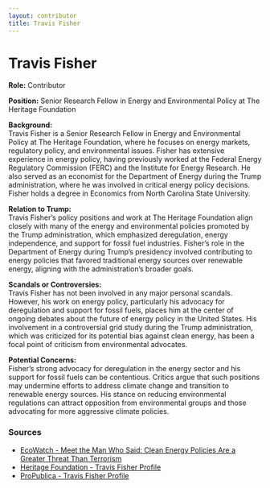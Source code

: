 ```yaml
---
layout: contributor  
title: Travis Fisher  
---
```


# Travis Fisher

**Role:** Contributor

**Position:** Senior Research Fellow in Energy and Environmental Policy at The Heritage Foundation

**Background:**  
Travis Fisher is a Senior Research Fellow in Energy and Environmental Policy at The Heritage Foundation, where he focuses on energy markets, regulatory policy, and environmental issues. Fisher has extensive experience in energy policy, having previously worked at the Federal Energy Regulatory Commission (FERC) and the Institute for Energy Research. He also served as an economist for the Department of Energy during the Trump administration, where he was involved in critical energy policy decisions. Fisher holds a degree in Economics from North Carolina State University.

**Relation to Trump:**  
Travis Fisher’s policy positions and work at The Heritage Foundation align closely with many of the energy and environmental policies promoted by the Trump administration, which emphasized deregulation, energy independence, and support for fossil fuel industries. Fisher’s role in the Department of Energy during Trump’s presidency involved contributing to energy policies that favored traditional energy sources over renewable energy, aligning with the administration’s broader goals.

**Scandals or Controversies:**  
Travis Fisher has not been involved in any major personal scandals. However, his work on energy policy, particularly his advocacy for deregulation and support for fossil fuels, places him at the center of ongoing debates about the future of energy policy in the United States. His involvement in a controversial grid study during the Trump administration, which was criticized for its potential bias against clean energy, has been a focal point of criticism from environmental advocates.

**Potential Concerns:**  
Fisher’s strong advocacy for deregulation in the energy sector and his support for fossil fuels can be contentious. Critics argue that such positions may undermine efforts to address climate change and transition to renewable energy sources. His stance on reducing environmental regulations can attract opposition from environmental groups and those advocating for more aggressive climate policies.

### Sources
- [EcoWatch - Meet the Man Who Said: Clean Energy Policies Are a Greater Threat Than Terrorism](https://www.ecowatch.com/perry-grid-study-travis-fisher-2426871580.html)
- [Heritage Foundation - Travis Fisher Profile](https://www.heritage.org/staff/travis-fisher)
- [ProPublica - Travis Fisher Profile](https://projects.propublica.org/trump-town/staffers/travis-scott-fisher)
